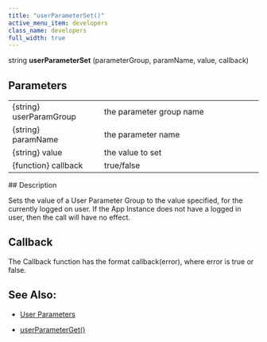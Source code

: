 ```yaml
---
title: "userParameterSet()"
active_menu_item: developers
class_name: developers
full_width: true
---
```



string **userParameterSet** (parameterGroup, paramName, value, callback)

## Parameters

<table>
<tr>
<td width="175">
{string} userParamGroup

</td>
<td width="20">
</td>
<td width="685">
the parameter group name

</td>
</tr>
<tr>
<td width="175">
{string} paramName

</td>
<td width="20">
</td>
<td width="685">
the parameter name

</td>
</tr>
<tr>
<td width="175">
{string} value

</td>
<td width="20">
</td>
<td width="685">
the value to set

</td>
</tr>
<tr>
<td width="175">
{function} callback

</td>
<td width="20">
</td>
<td width="685">
true/false

</td>
</tr>
</table>
## Description

Sets the value of a User Parameter Group to the value specified, for the currently logged on user. If the App Instance does not have a logged in user, then the call will have no effect.

## Callback

The Callback function has the format callback(error), where error is true or false.

## See Also:

 - [User Parameters](../../../product-guide/the-console/console-tabs/more/account-variables/user-parameters/)

 - [userParameterGet()](userparameterget.htm)


